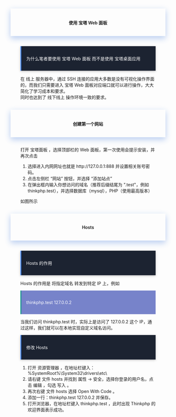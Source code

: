 <div style="text-align:center;padding-left:2rem;padding-right:2rem;padding-top:1rem;padding-bottom:1rem;box-shadow:0 8px 17px 0 rgba(76,124,226,.2), 0 6px 20px 0 rgba(49,115,211,.19)">
<h4 class="margin-top:5rem;"><span style="font-weight:600">使用 宝塔 Web 面板</span></h4>
</div>
<br>
<div style="padding-left:2rem;padding-right:2rem;padding-top:1rem;">
    <div style="background-color:#1C2331;color:#fff;border-left:solid 3px #4285F4;padding-top:1rem;padding-bottom:1rem;margin-bottom:1rem;box-shadow:0 2px 5px 0 rgba(0,0,0,.16), 0 2px 10px 0 rgba(0,0,0,.12);">
        <p style="margin-left: 1rem;margin-right: 1rem;">
            <span>为什么笔者要使用 宝塔 Web 面板 而不是使用 宝塔桌面应用 </span>
        </p>
    </div>
    <p>
        在 线上 服务器中，通过 SSH 连接的应用大多数是没有可视化操作界面的，而我们只需要进入 宝塔 Web 面板对应端口就可以进行操作，大大简化了学习成本和要求。
        <br>
        同时也达到了 线下线上 操作环境一致的要求。
    </p>
</div>
<br>
<div style="text-align:center;padding-left:2rem;padding-right:2rem;padding-top:1rem;padding-bottom:1rem;box-shadow:0 8px 17px 0 rgba(76,124,226,.2), 0 6px 20px 0 rgba(49,115,211,.19)">
<h4 class="margin-top:5rem;"><span style="font-weight:600">创建第一个网站</span></h4>
</div>
<div style="padding-left:2rem;padding-right:2rem;padding-top:1rem;">
    <p>
        打开 宝塔面板 ，选择顶部栏的 Web 面板，第一次使用会提示安装，并再次点击
        <br>
        <ol>
            <li>选择进入内网网址也就是 http://127.0.0.1:888 并设置相关账号密码。</li>
            <li>点击左侧栏 “网站” 按钮，并选择 “添加站点”</li>
            <li>在弹出框内输入你想访问的域名（推荐后缀结尾为 ".test"，例如 thinkphp.test），并选择数据库（mysql），PHP（使用最高版本）</li>
        </ol>
        如图所示
    </p>
    <img src="https://box.kancloud.cn/d9f2b5321715e5608fd8784e76e0d3aa_562x581.png" alt="">
</div>
<br>
<div style="text-align:center;padding-left:2rem;padding-right:2rem;padding-top:1rem;padding-bottom:1rem;box-shadow:0 8px 17px 0 rgba(76,124,226,.2), 0 6px 20px 0 rgba(49,115,211,.19)">
<h4 class="margin-top:5rem;"><span style="font-weight:600">Hosts</span></h4>
</div>
<br>
<div style="padding-left:2rem;padding-right:2rem;padding-top:1rem;">
    <div style="background-color:#1C2331;color:#fff;border-left:solid 3px #4285F4;padding-top:1rem;padding-bottom:1rem;margin-bottom:1rem;box-shadow:0 2px 5px 0 rgba(0,0,0,.16), 0 2px 10px 0 rgba(0,0,0,.12);">
        <p style="margin-left: 1rem;margin-right: 1rem;">
            <span>Hosts 的作用 </span>
        </p>
    </div>
    <p>
        Hosts 的作用是 将指定域名 转发到特定 IP 上，例如
    </p>
    <div style="background-color:rgba(63, 81, 181, 0.7);color:#fff;border-left:solid 3px #009688;padding-top:1rem;padding-bottom:1rem;">
        <p style="margin-left: 1rem;margin-right: 1rem;">
            <span>
                thinkphp.test 127.0.0.2
            </span>
        </p>
    </div>
    <p>
        当我们访问 thinkphp.test 时，实际上是访问了 127.0.0.2 这个 IP，通过这样，我们就可以在本地实现自定义域名访问。
    </p>
    <div style="background-color:#1C2331;color:#fff;border-left:solid 3px #4285F4;padding-top:1rem;padding-bottom:1rem;margin-bottom:1rem;box-shadow:0 2px 5px 0 rgba(0,0,0,.16), 0 2px 10px 0 rgba(0,0,0,.12);">
        <p style="margin-left: 1rem;margin-right: 1rem;">
            <span>修改 Hosts </span>
        </p>
    </div>
    <p>
        <ol>
            <li>打开 资源管理器 ，在地址栏键入：%SystemRoot%\System32\drivers\etc\</li>
            <li>请右键 文件 hosts 并找到 属性 -> 安全，选择你登录的用户名，点击 编辑 ，勾选 写入 。</li>
            <li>再次右键 文件 hosts 选择 Open With Code 。</li>
            <li>添加一行：thinkphp.test 127.0.0.2 并保存。</li>
            <li>打开浏览器，在地址栏键入 thinkphp.test ，此时出现 Thinkphp 的欢迎界面表示成功。</li>
        </ol>
    </p>
</div>